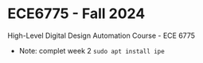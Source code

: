 # ECE6775 - Fall 2024
High-Level Digital Design Automation Course - ECE 6775


* Note: complet week 2
`sudo apt install ipe`


